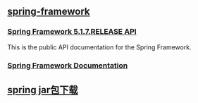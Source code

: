 ## [spring-framework](https://spring.io/projects/spring-framework)
### [Spring Framework 5.1.7.RELEASE API](https://docs.spring.io/spring/docs/5.1.7.RELEASE/javadoc-api/)
This is the public API documentation for the Spring Framework.
### [Spring Framework Documentation](https://docs.spring.io/spring/docs/5.1.7.RELEASE/spring-framework-reference/)
## [spring jar包下载](https://repo.spring.io/release/org/springframework/spring/)
